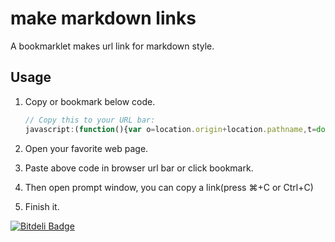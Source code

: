 # make markdown links

A bookmarklet makes url link for markdown style.

## Usage

1. Copy or bookmark below code.

    ```javascript
    // Copy this to your URL bar:
    javascript:(function(){var o=location.origin+location.pathname,t=document.title,n="["+t+"]"+"("+o+")";window.prompt("Copy to clipboard: ⌘+C or Ctrl+C then Enter",n)})();
    ```

2. Open your favorite web page.

3. Paste above code in browser url bar or click bookmark.
4. Then open prompt window, you can copy a link(press ⌘+C or Ctrl+C)
5. Finish it.


[![Bitdeli Badge](https://d2weczhvl823v0.cloudfront.net/Layzie/make-md-link/trend.png)](https://bitdeli.com/free "Bitdeli Badge")


